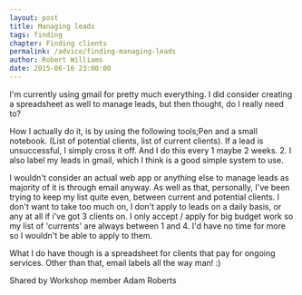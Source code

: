 ```yaml
---
layout: post
title: Managing leads
tags: finding
chapter: Finding clients
permalink: /advice/finding-managing-leads
author: Robert Williams
date: 2015-06-16 23:00:00
---
```


I'm currently using gmail for pretty much everything. I did consider creating a spreadsheet as well to manage leads, but then thought, do I really need to?

How I actually do it, is by using the following tools;Pen and a small notebook. (List of potential clients, list of current clients). If a lead is unsuccessful, I simply cross it off. And I do this every 1 maybe 2 weeks. 2. I also label my leads in gmail, which I think is a good simple system to use.

I wouldn't consider an actual web app or anything else to manage leads as majority of it is through email anyway. As well as that, personally, I've been trying to keep my list quite even, between current and potential clients. I don't want to take too much on, I don't apply to leads on a daily basis, or any at all if i've got 3 clients on. I only accept / apply for big budget work so my list of 'currents' are always between 1 and 4. I'd have no time for more so I wouldn't be able to apply to them.

What I do have though is a spreadsheet for clients that pay for ongoing services. Other than that, email labels all the way man! :)

Shared by Workshop member Adam Roberts